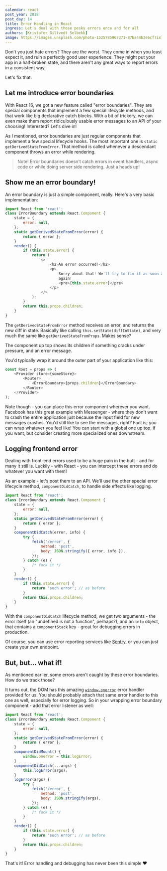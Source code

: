 ```yaml
---
calendar: react
post_year: 2018
post_day: 14
title: Error Handling in React
ingress: Let's deal with those pesky errors once and for all
authors: [Kristofer Giltvedt Selbekk]
image: https://images.unsplash.com/photo-1525785967371-87ba44b3e6cf?ixlib=rb-1.2.1&ixid=eyJhcHBfaWQiOjEyMDd9&auto=format&fit=crop&w=2253&q=80
---
```


Don't you just hate errors? They are the worst. They come in when you least
expect it, and ruin a perfectly good user experience. They might put your app
in a half-broken state, and there aren't any great ways to report errors in a
consistent way.

Let's fix that.

## Let me introduce error boundaries

With React 16, we got a new feature called "error boundaries". They are special
components that implement a few special lifecycle methods, and that work like
big declarative catch blocks. With a bit of trickery, we can even make them
report ridiculously usable error messages to an API of your choosing!
Interested? Let's dive in!

As I mentioned, error boundaries are just regular components that implement a
few special lifecycle hooks. The most important one is
`static getDerivedStateFromError`. That method is called whenever a descendant
component throws an error while rendering.

> Note! Error boundaries doesn't catch errors in event handlers, async code or
> while doing server side rendering. Just a heads up!

## Show me an error boundary!

An error boundary is just a simple component, really. Here's a very basic
implementation:

```js
import React from 'react';
class ErrorBoundary extends React.Component {
    state = {
        error: null,
    };
    static getDerivedStateFromError(error) {
        return { error };
    }
    render() {
        if (this.state.error) {
            return (
                <>
                    <h2>An error occurred!</h2>
                    <p>
                        Sorry about that! We'll try to fix it as soon as possible. Until then - try
                        again!
                        <pre>{this.state.error}</pre>
                    </p>
                </>
            );
        }
        return this.props.children;
    }
}
```

The `getDerivedStateFromError` method receives an error, and returns the new
diff in state. Basically like calling `this.setState(diffInState)`, and very
much the same like `getDerivedStateFromProps`. Makes sense?

The component up top shows its children if something cracks under pressure,
and an error message.

You'd typically wrap it around the outer part of your application like this:

```js
const Root = props => (
    <Provider store={someStore}>
        <Router>
            <ErrorBoundary>{props.children}</ErrorBoundary>
        </Router>
    </Provider>
);
```

Note though - you can place this error component wherever you want. Facebook has
this great example with Messenger - where they don't want to crash the entire
application just because the input field for new messages crashes. You'd still
like to see the messages, right? Fact is; you can wrap whatever you feel like!
You can start with a global one up top, if you want, but consider creating more
specialized ones downstream.

## Logging frontend error

Dealing with front-end errors used to be a huge pain in the butt - and for many
it still is. Luckily - with React - you can intercept these errors and do
whatever you want with them!

As an example - let's post them to an API. We'll use the other special error
lifecycle method, `componentDidCatch`, to handle side effects like logging.

```js
import React from 'react';
class ErrorBoundary extends React.Component {
    state = {
        error: null,
    };
    static getDerivedStateFromError(error) {
        return { error };
    }
    componentDidCatch(error, info) {
        try {
            fetch('/error', {
                method: 'post',
                body: JSON.stringify({ error, info }),
            });
        } catch (e) {
            /* fuck it */
        }
    }
    render() {
        if (this.state.error) {
            return 'such error'; // as before
        }
        return this.props.children;
    }
}
```

With the `componentDidCatch` lifecycle method, we get two arguments - the error
itself (an "undefined is not a function", perhaps?), and an `info` object, that
contains a `componentStack` key - great for debugging errors in production.

Of course, you can use error reporting services
like [Sentry](https://sentry.io/for/react/), or you can just create your own
endpoint.

## But, but... what if!

As mentioned earlier, some errors aren't caught by these error boundaries. How
do we track those?

It turns out, the DOM has this
amazing [`window.onerror`](https://developer.mozilla.org/en-US/docs/Web/API/GlobalEventHandlers/onerror) error handler
provided for us. You should probably attach that same error handler to this one
as well, especially for error logging. So in your wrapping error boundary
component - add that error listener as well:

```js
import React from 'react';
class ErrorBoundary extends React.Component {
    state = {
        error: null,
    };
    static getDerivedStateFromError(error) {
        return { error };
    }
    componentDidMount() {
        window.onerror = this.logError;
    }
    componentDidCatch(...args) {
        this.logError(args);
    }
    logError(args) {
        try {
            fetch('/error', {
                method: 'post',
                body: JSON.stringify(args),
            });
        } catch (e) {
            /* fuck it */
        }
    }
    render() {
        if (this.state.error) {
            return 'such error'; // as before
        }
        return this.props.children;
    }
}
```

That's it! Error handling and debugging has never been this simple ❤️
